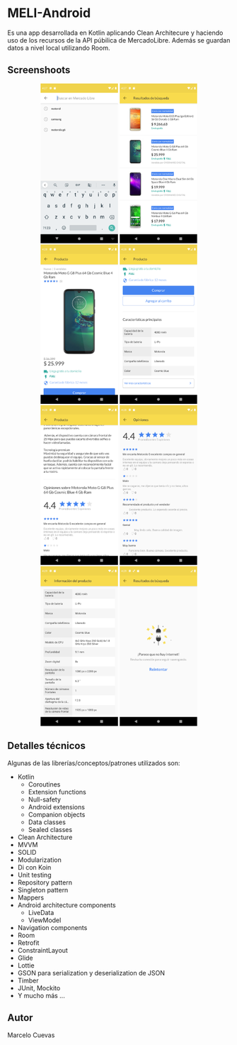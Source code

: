 # MELI-Android

Es una app desarrollada en Kotlin aplicando Clean Architecure y haciendo uso de los recursos de la API púbilica de MercadoLibre. Además se guardan datos a nivel local utilizando Room.

## Screenshoots
<p align="center">
  <img src="screenshots/search.png" width="175"/>
  <img src="screenshots/results.png" width="175"/>
  <img src="screenshots/details1.png" width="175"/>
  <img src="screenshots/detaila2.png" width="175"/>
  <img src="screenshots/details3.png" width="175"/>
  <img src="screenshots/reviews.png" width="175"/>
  <img src="screenshots/attributes.png" width="175"/>
  <img src="screenshots/nointernet.png" width="175"/>
</p>

## Detalles técnicos

Algunas de las librerías/conceptos/patrones utilizados son:

- Kotlin
  - Coroutines
  - Extension functions
  - Null-safety
  - Android extensions
  - Companion objects
  - Data classes
  - Sealed classes
- Clean Architecture
- MVVM
- SOLID
- Modularization
- Di con Koin
- Unit testing
- Repository pattern
- Singleton pattern
- Mappers
- Android architecture components
  - LiveData
  - ViewModel
- Navigation components
- Room
- Retrofit
- ConstraintLayout
- Glide
- Lottie
- GSON para serialization y deserialization de JSON
- Timber
- JUnit, Mockito
- Y mucho más ...

## Autor
Marcelo Cuevas
